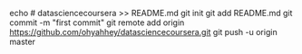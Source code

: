 echo # datasciencecoursera >> README.md
git init
git add README.md
git commit -m "first commit"
git remote add origin https://github.com/ohyahhey/datasciencecoursera.git
git push -u origin master
